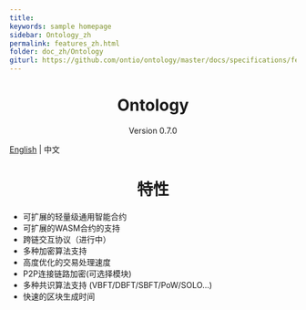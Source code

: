 ```yaml
---
title:
keywords: sample homepage
sidebar: Ontology_zh
permalink: features_zh.html
folder: doc_zh/Ontology
giturl: https://github.com/ontio/ontology/master/docs/specifications/features_CN.md
---
```



<h1 align="center">Ontology </h1>
<p align="center" class="version">Version 0.7.0 </p>






[English](./features_en.html) | 中文
<h1 align="center">特性</h1>





* 可扩展的轻量级通用智能合约
* 可扩展的WASM合约的支持
* 跨链交互协议（进行中）
* 多种加密算法支持 
* 高度优化的交易处理速度
* P2P连接链路加密(可选择模块)
* 多种共识算法支持 (VBFT/DBFT/SBFT/PoW/SOLO...)
* 快速的区块生成时间